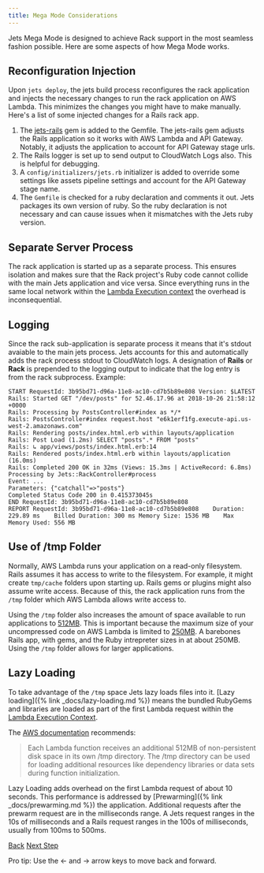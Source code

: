 ```yaml
---
title: Mega Mode Considerations
---
```


Jets Mega Mode is designed to achieve Rack support in the most seamless fashion possible.  Here are some aspects of how Mega Mode works.

## Reconfiguration Injection

Upon `jets deploy`, the jets build process reconfigures the rack application and injects the necessary changes to run the rack application on AWS Lambda.  This minimizes the changes you might have to make manually.  Here's a list of some injected changes for a Rails rack app.

1. The [jets-rails](https://github.com/tongueroo/jets-rails) gem is added to the Gemfile. The jets-rails gem adjusts the Rails application so it works with AWS Lambda and API Gateway.  Notably, it adjusts the application to account for API Gateway stage urls.
2. The Rails logger is set up to send output to CloudWatch Logs also. This is helpful for debugging.
3. A `config/initializers/jets.rb` initializer is added to override some settings like assets pipeline settings and account for the API Gateway stage name.
4. The `Gemfile` is checked for a ruby declaration and comments it out.  Jets packages its own version of ruby. So the ruby declaration is not necessary and can cause issues when it mismatches with the Jets ruby version.

## Separate Server Process

The rack application is started up as a separate process. This ensures isolation and makes sure that the Rack project's Ruby code cannot collide with the main Jets application and vice versa.  Since everything runs in the same local network within the [Lambda Execution context](https://docs.aws.amazon.com/lambda/latest/dg/running-lambda-code.html) the overhead is inconsequential.

## Logging

Since the rack sub-application is separate process it means that it's stdout avaiable to the main jets process. Jets accounts for this and automatically adds the rack process stdout to CloudWatch logs. A designation of **Rails** or **Rack** is prepended to the logging output to indicate that the log entry is from the rack subprocess.  Example:

    START RequestId: 3b95bd71-d96a-11e8-ac10-cd7b5b89e808 Version: $LATEST
    Rails: Started GET "/dev/posts" for 52.46.17.96 at 2018-10-26 21:58:12 +0000
    Rails: Processing by PostsController#index as */*
    Rails: PostsController#index request.host "e6k1erf1fg.execute-api.us-west-2.amazonaws.com"
    Rails: Rendering posts/index.html.erb within layouts/application
    Rails: Post Load (1.2ms) SELECT "posts".* FROM "posts"
    Rails: ↳ app/views/posts/index.html.erb:14
    Rails: Rendered posts/index.html.erb within layouts/application (16.0ms)
    Rails: Completed 200 OK in 32ms (Views: 15.3ms | ActiveRecord: 6.8ms)
    Processing by Jets::RackController#process
    Event: ...
    Parameters: {"catchall"=>"posts"}
    Completed Status Code 200 in 0.415373045s
    END RequestId: 3b95bd71-d96a-11e8-ac10-cd7b5b89e808
    REPORT RequestId: 3b95bd71-d96a-11e8-ac10-cd7b5b89e808    Duration: 229.89 ms    Billed Duration: 300 ms Memory Size: 1536 MB    Max Memory Used: 556 MB

## Use of /tmp Folder

Normally, AWS Lambda runs your application on a read-only filesystem. Rails assumes it has access to write to the filesystem. For example, it might create `tmp/cache` folders upon starting up.  Rails gems or plugins might also assume write access. Because of this, the rack application runs from the `/tmp` folder which AWS Lambda allows write access to.

Using the `/tmp` folder also increases the amount of space available to run applications to [512MB](https://docs.aws.amazon.com/lambda/latest/dg/limits.html). This is important because the maximum size of your uncompressed code on AWS Lambda is limited to [250MB](https://docs.aws.amazon.com/lambda/latest/dg/limits.html).  A barebones Rails app, with gems, and the Ruby intrepreter sizes in at about 250MB. Using the `/tmp` folder allows for larger applications.

## Lazy Loading

To take advantage of the `/tmp` space Jets lazy loads files into it.  [Lazy loading]({% link _docs/lazy-loading.md %}) means the bundled RubyGems and libraries are loaded as part of the first Lambda request within the [Lambda Execution Context](https://docs.aws.amazon.com/lambda/latest/dg/running-lambda-code.html).

The [AWS documentation](https://docs.aws.amazon.com/lambda/latest/dg/limits.html) recommends:

> Each Lambda function receives an additional 512MB of non-persistent disk space in its own /tmp directory. The /tmp directory can be used for loading additional resources like dependency libraries or data sets during function initialization.

Lazy Loading adds overhead on the first Lambda request of about 10 seconds.  This performance is addressed by [Prewarming]({% link _docs/prewarming.md %}) the application.  Additional requests after the prewarm request are in the milliseconds range. A Jets request ranges in the 10s of milliseconds and a Rails request ranges in the 100s of milliseconds, usually from 100ms to 500ms.

<a id="prev" class="btn btn-basic" href="{% link _docs/rails-support.md %}">Back</a>
<a id="next" class="btn btn-primary" href="{% link _docs/database-support.md %}">Next Step</a>
<p class="keyboard-tip">Pro tip: Use the <- and -> arrow keys to move back and forward.</p>
